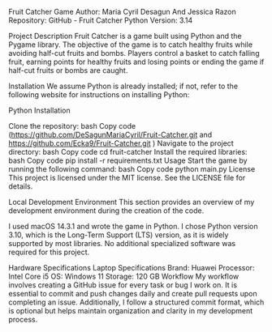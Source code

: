 Fruit Catcher Game
Author: Maria Cyril Desagun And Jessica Razon
Repository: GitHub - Fruit Catcher
Python Version: 3.14

Project Description
Fruit Catcher is a game built using Python and the Pygame library. The objective of the game is to catch healthy fruits while avoiding half-cut fruits and bombs. Players control a basket to catch falling fruit, earning points for healthy fruits and losing points or ending the game if half-cut fruits or bombs are caught.

Installation
We assume Python is already installed; if not, refer to the following website for instructions on installing Python:

Python Installation

Clone the repository:
bash
Copy code
(https://github.com/DeSagunMariaCyril/Fruit-Catcher.git and https://github.com/Ecka9/Fruit-Catcher.git )
Navigate to the project directory:
bash
Copy code
cd fruit-catcher
Install the required libraries:
bash
Copy code
pip install -r requirements.txt
Usage
Start the game by running the following command:
bash
Copy code
python main.py
License
This project is licensed under the MIT license. See the LICENSE file for details.

Local Development Environment
This section provides an overview of my development environment during the creation of the code.

I used macOS 14.3.1 and wrote the game in Python. I chose Python version 3.10, which is the Long-Term Support (LTS) version, as it is widely supported by most libraries. No additional specialized software was required for this project.

Hardware Specifications
Laptop Specifications
Brand: Huawei
Processor: Intel Core i5
OS:  Windows 11 
Storage: 120 GB
Workflow
My workflow involves creating a GitHub issue for every task or bug I work on. It is essential to commit and push changes daily and create pull requests upon completing an issue. Additionally, I follow a structured commit format, which is optional but helps maintain organization and clarity in my development process.
